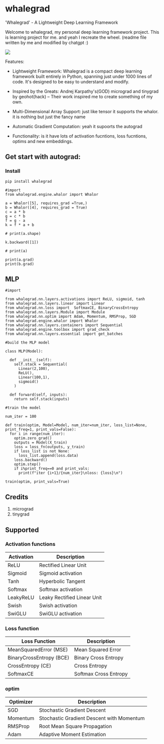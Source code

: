 # whalegrad 

'Whalegrad' - A Lightweight Deep Learning Framework

Welcome to whalegrad, my personal deep learning framework project. This is learning project for me. and yeah I recreate the wheel. (readme file written by me and modified by chatgpt :) 

![](https://github.com/saurabhaloneai/whalegrad/blob/main/images/whalegrad.png)


Features:

* Lightweight Framework: Whalegrad is a compact deep learning framework built entirely in Python, spanning just under 1000 lines of code. It's designed to be easy to understand and modify.

* Inspired by the Greats: Andrej Karpathy's(GOD) micrograd and tinygrad by geohot(hack) – Their work inspired me to create something of my own.

* Multi-Dimensional Array Support: just like tensor it supports the whalor. it is nothing but just the fancy name 

* Automatic Gradient Computation: yeah it supoorts the autograd 

* Functionality: is it have lots of activation fucntions, loss fucntions, optims and new embeddings.


## Get start with autograd:

### Install 

```
pip install whalegrad

```
```
#import
from whalegrad.engine.whalor import Whalor

a = Whalor([5], requires_grad =True,)
b = Whalor([4], requires_grad = True)
c = a * b
g = c * b 
f = g - a
k = f * a + b

# print(a.shape)

k.backward([1])

# print(a)

print(a.grad)
print(b.grad) 

```

## MLP 

```
#import 

from whalegrad.nn.layers.activations import ReLU, sigmoid, tanh
from whalegrad.nn.layers.linear import Linear
from whalegrad.nn.loss import  SoftmaxCE, BinaryCrossEntropy
from whalegrad.nn.layers.Module import Module
from whalegrad.nn.optim import Adam, Momentum, RMSProp, SGD
from whalegrad.engine.whalor import Whalor
from whalegrad.nn.layers.containers import Sequential
from whalegrad.engine.toolbox import grad_check
from whalegrad.nn.layers.essential import get_batches

```


```
#build the MLP model 

class MLP(Model):

  def __init__(self):
    self.stack = Sequential(
      Linear(2,100),
      ReLU(),
      Linear(100,1),
      sigmoid()
    )
  
  def forward(self, inputs):
    return self.stack(inputs)

```


```
#train the model

num_iter = 100

def train(optim, Model=Model, num_iter=num_iter, loss_list=None, print_freq=1, print_vals=False):
  for i in range(num_iter):
    optim.zero_grad()
    outputs = Model(X_train)
    loss = loss_fn(outputs, y_train)
    if loss_list is not None:
      loss_list.append(loss.data)
    loss.backward()
    optim.step()
    if i%print_freq==0 and print_vals:
      print(f"iter {i+1}/{num_iter}\nloss: {loss}\n")

train(optim, print_vals=True)

```
## Credits 

1. micrograd 
2. tinygrad 


## Supported 

### Activation functions 

| Activation      | Description              |
|-----------------|--------------------------|
| ReLU            | Rectified Linear Unit    |
| Sigmoid         | Sigmoid activation       |
| Tanh            | Hyperbolic Tangent       |
| Softmax         | Softmax activation       |
| LeakyReLU       | Leaky Rectified Linear Unit |
| Swish           | Swish activation         |
| SwiGLU          | SwiGLU activation        |


### Loss function 

| Loss Function           | Description                               |
|--------------------------|-------------------------------------------|
| MeanSquaredError (MSE)   | Mean Squared Error                        |
| BinaryCrossEntropy (BCE) | Binary Cross Entropy                      |
| CrossEntropy (CE)        | Cross Entropy                             |
| SoftmaxCE                | Softmax Cross Entropy                     |

### optim 

| Optimizer         | Description                                           |
|-------------------|-------------------------------------------------------|
| SGD               | Stochastic Gradient Descent                           |
| Momentum          | Stochastic Gradient Descent with Momentum             |
| RMSProp           | Root Mean Square Propagation                          |
| Adam              | Adaptive Moment Estimation                            |


